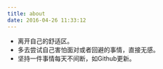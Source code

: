 ```yaml
---
title: about
date: 2016-04-26 11:33:12
---
```


- 离开自己的舒适区。
- 多去尝试自己害怕面对或者回避的事情，直接无感。
- 坚持一件事情每天不间断，如Github更新。

